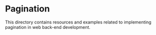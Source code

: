 # Pagination

This directory contains resources and examples related to implementing pagination in web back-end development.